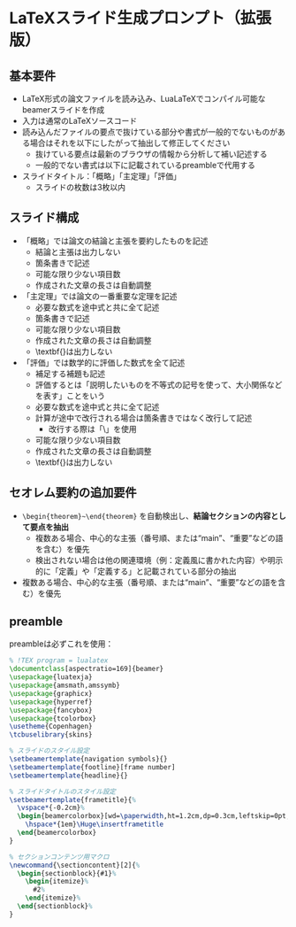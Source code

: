 # LaTeXスライド生成プロンプト（拡張版）

## 基本要件
* LaTeX形式の論文ファイルを読み込み、LuaLaTeXでコンパイル可能なbeamerスライドを作成
* 入力は通常のLaTeXソースコード
* 読み込んだファイルの要点で抜けている部分や書式が一般的でないものがある場合はそれを以下にしたがって抽出して修正してください
  * 抜けている要点は最新のブラウザの情報から分析して補い記述する
  * 一般的でない書式は以下に記載されているpreambleで代用する
* スライドタイトル：「概略」「主定理」「評価」
    * スライドの枚数は3枚以内

## スライド構成
* 「概略」では論文の結論と主張を要約したものを記述
  * 結論と主張は出力しない
  * 箇条書きで記述
  * 可能な限り少ない項目数
  * 作成された文章の長さは自動調整
* 「主定理」では論文の一番重要な定理を記述
  * 必要な数式を途中式と共に全て記述
  * 箇条書きで記述
  * 可能な限り少ない項目数
  * 作成された文章の長さは自動調整
  * \textbf{}は出力しない
* 「評価」では数学的に評価した数式を全て記述
  * 補足する補題も記述
  * 評価するとは「説明したいものを不等式の記号を使って、大小関係などを表す」ことをいう
  * 必要な数式を途中式と共に全て記述
  * 計算が途中で改行される場合は箇条書きではなく改行して記述
    * 改行する際は「\\」を使用
  * 可能な限り少ない項目数
  * 作成された文章の長さは自動調整
  * \textbf{}は出力しない



## セオレム要約の追加要件
* `\begin{theorem}~\end{theorem}` を自動検出し、**結論セクションの内容として要点を抽出**
  * 複数ある場合、中心的な主張（番号順、または“main”、“重要”などの語を含む）を優先
  * 検出されない場合は他の関連環境（例：定義風に書かれた内容）や明示的に「定義」や「定義する」と記載されている部分の抽出
* 複数ある場合、中心的な主張（番号順、または“main”、“重要”などの語を含む）を優先

## preamble
preambleは必ずこれを使用：

```latex
% !TEX program = lualatex
\documentclass[aspectratio=169]{beamer}
\usepackage{luatexja}
\usepackage{amsmath,amssymb}
\usepackage{graphicx}
\usepackage{hyperref}
\usepackage{fancybox}
\usepackage{tcolorbox}
\usetheme{Copenhagen}
\tcbuselibrary{skins}

% スライドのスタイル設定
\setbeamertemplate{navigation symbols}{}
\setbeamertemplate{footline}[frame number]
\setbeamertemplate{headline}{}

% スライドタイトルのスタイル設定
\setbeamertemplate{frametitle}{%
  \vspace*{-0.2cm}%
  \begin{beamercolorbox}[wd=\paperwidth,ht=1.2cm,dp=0.3cm,leftskip=0pt,rightskip=0pt]{frametitle}
    \hspace*{1em}\Huge\insertframetitle
  \end{beamercolorbox}
}

% セクションコンテンツ用マクロ
\newcommand{\sectioncontent}[2]{%
  \begin{sectionblock}{#1}%
    \begin{itemize}%
      #2%
    \end{itemize}%
  \end{sectionblock}%
}
```
